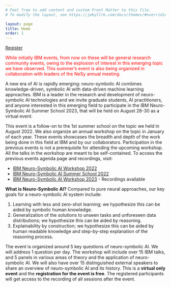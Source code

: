 ```yaml
---
# Feel free to add content and custom Front Matter to this file.
# To modify the layout, see https://jekyllrb.com/docs/themes/#overriding-theme-defaults

layout: page
title: Home
order: 1
---
```


[Register](https://ibm.webex.com/webappng/sites/ibm/webinar/webinarSeries/register/1a5fd1369db547498aae3cc8ed6b7d35)


<span style="color:red">While initially IBM events, from now on these will be general research community events, owing to the explosion of interest in this emerging topic we have observed.  This summer’s event is also being organized in collaboration with leaders of the NeSy annual meeting.</span>


A new era of AI is rapidly emerging: neuro-symbolic AI combines knowledge-driven, symbolic AI with data-driven machine learning approaches. IBM is a leader in the research and development of neuro-symbolic AI technologies and we invite graduate students, AI practitioners, and anyone interested in this emerging field to participate in the IBM Neuro-Symbolic AI Summer School 2023, that will be held on August 28-30 as a virtual event.

This event is a follow-on to the 1st summer school on the topic we held in August 2022. We also organize an annual workshop on the topic in January of each year. These events showcases the breadth and depth of the work being done in this field at IBM and by our collaborators. Participation in the previous events is not a prerequisite for attending the upcoming workshop. All the talks in the workshop are meant to be self-contained. To access the previous events agenda page and recordings, visit:

- [IBM Neuro-Symbolic AI Workshop 2022](http://ibm.biz/ns-wkshp)
- [IBM Neuro-Symbolic AI Summer School 2022](http://ibm.biz/nsss2022)
- [IBM Neuro-Symbolic AI Workshop 2023](https://ibm.biz/nsworkshop2023) - Recordings available


**What is Neuro-Symbolic AI?**
Compared to pure neural approaches, our key goals for a neuro-symbolic AI system include:

1. Learning with less and zero-shot learning; we hypothesize this can be aided by symbolic human knowledge.
2. Generalization of the solutions to unseen tasks and unforeseen data distributions; we hypothesize this can be aided by reasoning.
3. Explainability by construction; we hypothesize this can be aided by human readable knowledge and step-by-step explanation of the reasoning process.

The event is organized around 5 key questions of neuro-symbolic AI. We will address 1 question per day.
The workshop will include over 15 IBM talks, and 5 panels in various areas of theory and the application of neuro-symbolic AI. We will also have over 15 distinguished external speakers to share an overview of neuro-symbolic AI and its history.
This is a **virtual only event** and the **registration for the event is free**. The registered participants will get access to the recording of all sessions after the event.

